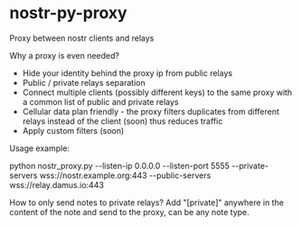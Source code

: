 # nostr-py-proxy

Proxy between nostr clients and relays

Why a proxy is even needed?
- Hide your identity behind the proxy ip from public relays
- Public / private relays separation
- Connect multiple clients (possibly different keys) to the same proxy with a common list of public and private relays
- Cellular data plan friendly - the proxy filters duplicates from different relays instead of the client (soon) thus reduces traffic
- Apply custom filters (soon)

Usage example:

python nostr_proxy.py --listen-ip 0.0.0.0 --listen-port 5555 --private-servers wss://nostr.example.org:443 --public-servers wss://relay.damus.io:443

How to only send notes to private relays?
Add "[private]" anywhere in the content of the note and send to the proxy, can be any note type. 
